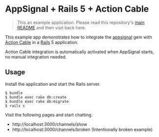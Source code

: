 # AppSignal + Rails 5 + Action Cable

> This an example application. Please read this repository's [main
  README](../../blob/master/README.md) and then visit back here.

This example app demonstrates how to integrate the [appsignal][appsignal-gem]
gem with [Action Cable][action_cable] in a [Rails][rails] 5 application.

Action Cable integration is automatically activated when AppSignal starts, no
manual integration needed.

## Usage

Install the application and start the Rails server.

```
$ bundle
$ bundle exec rake db:create
$ bundle exec rake db:migrate
$ rails s
```

Visit the following pages and start chatting.

- http://localhost:3000/channels/show
- http://localhost:3000/channels/broken (Intentionally broken example)

[appsignal-gem]: https://github.com/appsignal/appsignal-ruby
[action_cable]: http://guides.rubyonrails.org/action_cable_overview.html
[rails]: http://rubyonrails.org
